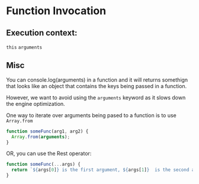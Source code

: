# Function Invocation

## Execution context:

`this` `arguments`

## Misc

You can console.log(arguments) in a function and it will returns somethign that looks like an object that contains the keys being passed in a function.

However, we want to avoid using the `arguments` keyword as it slows down the engine optimization.

One way to iterate over arguments being pased to a function is to use `Array.from`

```js
function someFunc(arg1, arg2) {
  Array.from(arguments);
}
```

OR, you can use the Rest operator:

```js
function someFunc(...args) {
  return `${args[0]} is the first argument, ${args[1]}  is the second argument.`;
}
```

